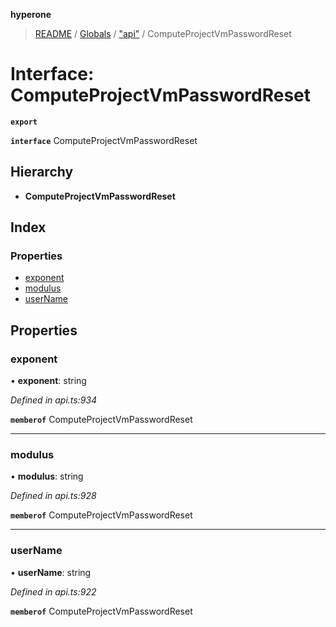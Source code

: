 **hyperone**

> [README](../README.md) / [Globals](../globals.md) / ["api"](../modules/_api_.md) / ComputeProjectVmPasswordReset

# Interface: ComputeProjectVmPasswordReset

**`export`** 

**`interface`** ComputeProjectVmPasswordReset

## Hierarchy

* **ComputeProjectVmPasswordReset**

## Index

### Properties

* [exponent](_api_.computeprojectvmpasswordreset.md#exponent)
* [modulus](_api_.computeprojectvmpasswordreset.md#modulus)
* [userName](_api_.computeprojectvmpasswordreset.md#username)

## Properties

### exponent

•  **exponent**: string

*Defined in api.ts:934*

**`memberof`** ComputeProjectVmPasswordReset

___

### modulus

•  **modulus**: string

*Defined in api.ts:928*

**`memberof`** ComputeProjectVmPasswordReset

___

### userName

•  **userName**: string

*Defined in api.ts:922*

**`memberof`** ComputeProjectVmPasswordReset
